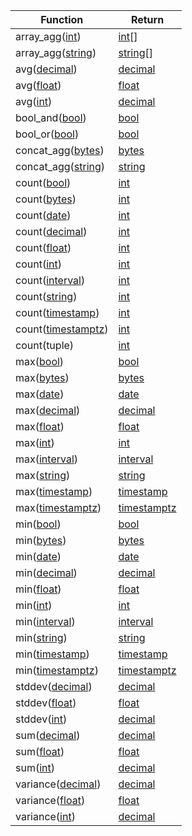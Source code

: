 Function | Return
--- | ---
array_agg([int](int.html)) | [int](int.html)[]
array_agg([string](string.html)) | [string](string.html)[]
avg([decimal](decimal.html)) | [decimal](decimal.html)
avg([float](float.html)) | [float](float.html)
avg([int](int.html)) | [decimal](decimal.html)
bool_and([bool](bool.html)) | [bool](bool.html)
bool_or([bool](bool.html)) | [bool](bool.html)
concat_agg([bytes](bytes.html)) | [bytes](bytes.html)
concat_agg([string](string.html)) | [string](string.html)
count([bool](bool.html)) | [int](int.html)
count([bytes](bytes.html)) | [int](int.html)
count([date](date.html)) | [int](int.html)
count([decimal](decimal.html)) | [int](int.html)
count([float](float.html)) | [int](int.html)
count([int](int.html)) | [int](int.html)
count([interval](interval.html)) | [int](int.html)
count([string](string.html)) | [int](int.html)
count([timestamp](timestamp.html)) | [int](int.html)
count([timestamptz](timestamp.html)) | [int](int.html)
count(tuple) | [int](int.html)
max([bool](bool.html)) | [bool](bool.html)
max([bytes](bytes.html)) | [bytes](bytes.html)
max([date](date.html)) | [date](date.html)
max([decimal](decimal.html)) | [decimal](decimal.html)
max([float](float.html)) | [float](float.html)
max([int](int.html)) | [int](int.html)
max([interval](interval.html)) | [interval](interval.html)
max([string](string.html)) | [string](string.html)
max([timestamp](timestamp.html)) | [timestamp](timestamp.html)
max([timestamptz](timestamp.html)) | [timestamptz](timestamp.html)
min([bool](bool.html)) | [bool](bool.html)
min([bytes](bytes.html)) | [bytes](bytes.html)
min([date](date.html)) | [date](date.html)
min([decimal](decimal.html)) | [decimal](decimal.html)
min([float](float.html)) | [float](float.html)
min([int](int.html)) | [int](int.html)
min([interval](interval.html)) | [interval](interval.html)
min([string](string.html)) | [string](string.html)
min([timestamp](timestamp.html)) | [timestamp](timestamp.html)
min([timestamptz](timestamp.html)) | [timestamptz](timestamp.html)
stddev([decimal](decimal.html)) | [decimal](decimal.html)
stddev([float](float.html)) | [float](float.html)
stddev([int](int.html)) | [decimal](decimal.html)
sum([decimal](decimal.html)) | [decimal](decimal.html)
sum([float](float.html)) | [float](float.html)
sum([int](int.html)) | [decimal](decimal.html)
variance([decimal](decimal.html)) | [decimal](decimal.html)
variance([float](float.html)) | [float](float.html)
variance([int](int.html)) | [decimal](decimal.html)

